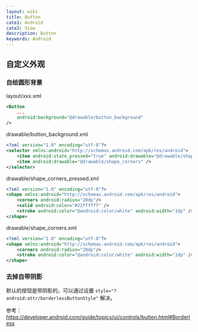```yaml
---
layout: wiki
title: Button
cate1: Android
cate2: View
description: Button
keywords: Android
---
```


## 自定义外观

### 自绘圆形背景

layout/xxx.xml

```xml
<Button
    ...
    android:background="@drawable/button_background"
/>
```

drawable/button_background.xml

```xml
<?xml version="1.0" encoding="utf-8"?>
<selector xmlns:android="http://schemas.android.com/apk/res/android">
    <item android:state_pressed="true" android:drawable="@drawable/shape_corners_pressed" />
    <item android:drawable="@drawable/shape_corners" />
</selector>
```

drawable/shape_corners_pressed.xml

```xml
<?xml version="1.0" encoding="utf-8"?>
<shape xmlns:android="http://schemas.android.com/apk/res/android">
    <corners android:radius="20dp"/>
    <solid android:color="#22ffffff" />
    <stroke android:color="@android:color/white" android:width="1dp" />
</shape>
```

drawable/shape_corners.xml

```xml
<?xml version="1.0" encoding="utf-8"?>
<shape xmlns:android="http://schemas.android.com/apk/res/android">
    <corners android:radius="20dp"/>
    <stroke android:color="@android:color/white" android:width="1dp" />
</shape> 
```

### 去掉自带阴影

默认的按钮是带阴影的，可以通过设置 `style="?android:attr/borderlessButtonStyle"` 解决。

参考：<https://developer.android.com/guide/topics/ui/controls/button.html#Borderless>
